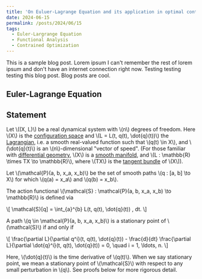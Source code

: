 ```yaml
---
title: 'On Euluer-Lagrange Equation and its application in optimal control'
date: 2024-06-15
permalink: /posts/2024/06/15
tags:
  - Euler-Largrange Equation
  - Functional Analysis
  - Contrained Optimization
---
```


This is a sample blog post. Lorem ipsum I can't remember the rest of lorem ipsum and don't have an internet connection right now. Testing testing testing this blog post. Blog posts are cool.

## Euler-Lagrange Equation

## Statement

Let \\((X, L)\\) be a real dynamical system with \\(n\\) degrees of freedom. Here \\(X\\) is the [configuration space](https://en.wikipedia.org/wiki/Configuration_space) and \\(L = L(t, q(t), \dot{q}(t))\\) the [Lagrangian](https://en.wikipedia.org/wiki/Lagrangian_mechanics), i.e. a smooth real-valued function such that \\(q(t) \in X\\), and \\(\dot{q}(t)\\) is an \\(n\\)-dimensional "vector of speed". (For those familiar with [differential geometry](https://en.wikipedia.org/wiki/Differential_geometry), \\(X\\) is a [smooth manifold](https://en.wikipedia.org/wiki/Smooth_manifold), and \\(L : \mathbb{R} \times TX \to \mathbb{R}\\), where \\(TX\\) is the [tangent bundle](https://en.wikipedia.org/wiki/Tangent_bundle) of \\(X\\)).

Let \\(\mathcal{P}(a, b, x_a, x_b)\\) be the set of smooth paths \\(q : [a, b] \to X\\) for which \\(q(a) = x_a\\) and \\(q(b) = x_b\\).

The action functional \\(\mathcal{S} : \mathcal{P}(a, b, x_a, x_b) \to \mathbb{R}\\) is defined via

\\[
\mathcal{S}[q] = \int_{a}^{b} L(t, q(t), \dot{q}(t)) \, dt.
\\]

A path \\(q \in \mathcal{P}(a, b, x_a, x_b)\\) is a stationary point of \\(\mathcal{S}\\) if and only if

\\[
\frac{\partial L}{\partial q^i}(t, q(t), \dot{q}(t)) - \frac{d}{dt} \frac{\partial L}{\partial \dot{q}^i}(t, q(t), \dot{q}(t)) = 0, \quad i = 1, \ldots, n.
\\]

Here, \\(\dot{q}(t)\\) is the time derivative of \\(q(t)\\). When we say stationary point, we mean a stationary point of \\(\mathcal{S}\\) with respect to any small perturbation in \\(q\\). See proofs below for more rigorous detail.
